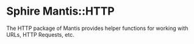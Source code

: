 # Sphire Mantis::HTTP

The HTTP package of Mantis provides helper functions for working with URLs, HTTP Requests, etc.
